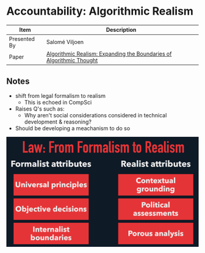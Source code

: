 # Accountability: Algorithmic Realism

| Item | Description |
| --- | --- | 
| Presented By | Salomé Viljoen |
| Paper | [Algorithmic Realism: Expanding the Boundaries of Algorithmic Thought](https://dl.acm.org/doi/pdf/10.1145/3351095.3372840?download=true) |



## Notes

- shift from legal formalism to realism
    - This is echoed in CompSci
- Raises Q's such as:
    - Why aren't social considerations considered in technical development & reasoning?
- Should be developing a meachanism to do so

![Legal Formalism to Realism](./legal_formalism_to_realism.png)